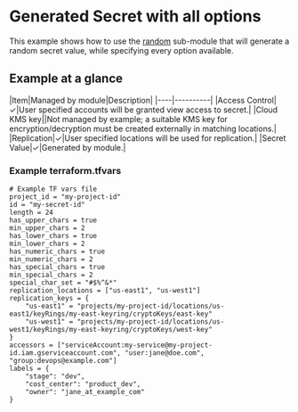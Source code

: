 # Generated Secret with all options

This example shows how to use the [random](modules/random) sub-module that will
generate a random secret value, while specifying every option available.

## Example at a glance

|Item|Managed by module|Description|
|----|----------|
|Access Control|&check;|User specified accounts will be granted view access to secret.|
|Cloud KMS key||Not managed by example; a suitable KMS key for encryption/decryption must be created externally in matching locations.|
|Replication|&check;|User specified locations will be  used for replication.|
|Secret Value|&check;|Generated by module.|

<!-- spell-checker: disable -->
### Example terraform.tfvars

```properties
# Example TF vars file
project_id = "my-project-id"
id = "my-secret-id"
length = 24
has_upper_chars = true
min_upper_chars = 2
has_lower_chars = true
min_lower_chars = 2
has_numeric_chars = true
min_numeric_chars = 2
has_special_chars = true
min_special_chars = 2
special_char_set = "#$%^&*"
replication_locations = ["us-east1", "us-west1"]
replication_keys = {
    "us-east1" = "projects/my-project-id/locations/us-east1/keyRings/my-east-keyring/cryptoKeys/east-key"
    "us-west1" = "projects/my-project-id/locations/us-west1/keyRings/my-east-keyring/cryptoKeys/west-key"
}
accessors = ["serviceAccount:my-service@my-project-id.iam.gserviceaccount.com", "user:jane@doe.com", "group:devops@example.com"]
labels = {
    "stage": "dev",
    "cost_center": "product_dev",
    "owner": "jane_at_example_com"
}
```
